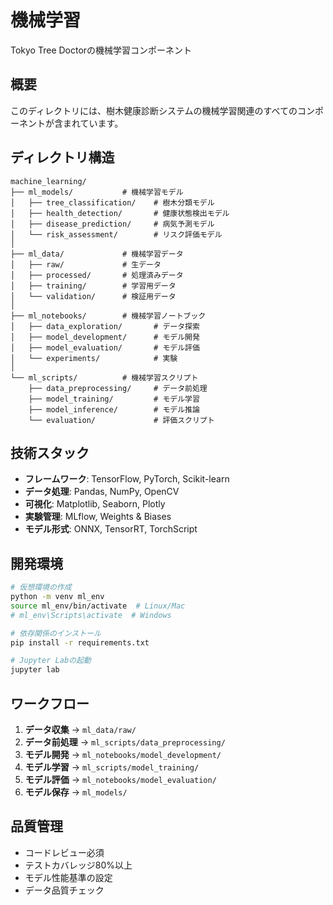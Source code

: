 # 機械学習

Tokyo Tree Doctorの機械学習コンポーネント

## 概要

このディレクトリには、樹木健康診断システムの機械学習関連のすべてのコンポーネントが含まれています。

## ディレクトリ構造

```
machine_learning/
├── ml_models/           # 機械学習モデル
│   ├── tree_classification/    # 樹木分類モデル
│   ├── health_detection/       # 健康状態検出モデル
│   ├── disease_prediction/     # 病気予測モデル
│   └── risk_assessment/        # リスク評価モデル
│
├── ml_data/             # 機械学習データ
│   ├── raw/             # 生データ
│   ├── processed/       # 処理済みデータ
│   ├── training/        # 学習用データ
│   └── validation/      # 検証用データ
│
├── ml_notebooks/        # 機械学習ノートブック
│   ├── data_exploration/       # データ探索
│   ├── model_development/      # モデル開発
│   ├── model_evaluation/       # モデル評価
│   └── experiments/            # 実験
│
└── ml_scripts/          # 機械学習スクリプト
    ├── data_preprocessing/     # データ前処理
    ├── model_training/         # モデル学習
    ├── model_inference/        # モデル推論
    └── evaluation/             # 評価スクリプト
```

## 技術スタック

- **フレームワーク**: TensorFlow, PyTorch, Scikit-learn
- **データ処理**: Pandas, NumPy, OpenCV
- **可視化**: Matplotlib, Seaborn, Plotly
- **実験管理**: MLflow, Weights & Biases
- **モデル形式**: ONNX, TensorRT, TorchScript

## 開発環境

```bash
# 仮想環境の作成
python -m venv ml_env
source ml_env/bin/activate  # Linux/Mac
# ml_env\Scripts\activate  # Windows

# 依存関係のインストール
pip install -r requirements.txt

# Jupyter Labの起動
jupyter lab
```

## ワークフロー

1. **データ収集** → `ml_data/raw/`
2. **データ前処理** → `ml_scripts/data_preprocessing/`
3. **モデル開発** → `ml_notebooks/model_development/`
4. **モデル学習** → `ml_scripts/model_training/`
5. **モデル評価** → `ml_notebooks/model_evaluation/`
6. **モデル保存** → `ml_models/`

## 品質管理

- コードレビュー必須
- テストカバレッジ80%以上
- モデル性能基準の設定
- データ品質チェック 